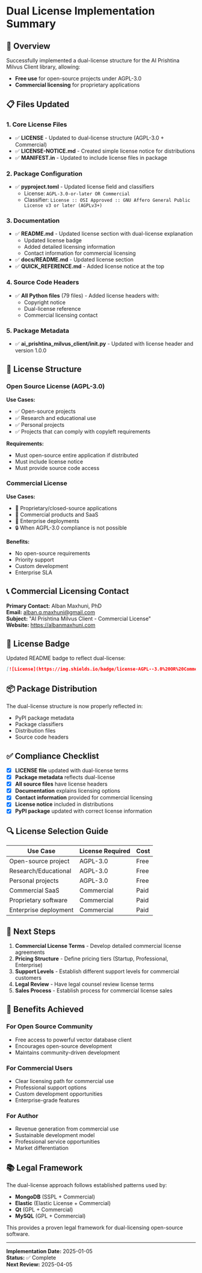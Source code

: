 # Dual License Implementation Summary

## 🎯 **Overview**

Successfully implemented a dual-license structure for the AI Prishtina Milvus Client library, allowing:
- **Free use** for open-source projects under AGPL-3.0
- **Commercial licensing** for proprietary applications

## 📋 **Files Updated**

### **1. Core License Files**
- ✅ **LICENSE** - Updated to dual-license structure (AGPL-3.0 + Commercial)
- ✅ **LICENSE-NOTICE.md** - Created simple license notice for distributions
- ✅ **MANIFEST.in** - Updated to include license files in package

### **2. Package Configuration**
- ✅ **pyproject.toml** - Updated license field and classifiers
  - License: `AGPL-3.0-or-later OR Commercial`
  - Classifier: `License :: OSI Approved :: GNU Affero General Public License v3 or later (AGPLv3+)`

### **3. Documentation**
- ✅ **README.md** - Updated license section with dual-license explanation
  - Updated license badge
  - Added detailed licensing information
  - Contact information for commercial licensing
- ✅ **docs/README.md** - Updated license section
- ✅ **QUICK_REFERENCE.md** - Added license notice at the top

### **4. Source Code Headers**
- ✅ **All Python files** (79 files) - Added license headers with:
  - Copyright notice
  - Dual-license reference
  - Commercial licensing contact

### **5. Package Metadata**
- ✅ **ai_prishtina_milvus_client/__init__.py** - Updated with license header and version 1.0.0

## 🔧 **License Structure**

### **Open Source License (AGPL-3.0)**
**Use Cases:**
- ✅ Open-source projects
- ✅ Research and educational use
- ✅ Personal projects
- ✅ Projects that can comply with copyleft requirements

**Requirements:**
- Must open-source entire application if distributed
- Must include license notice
- Must provide source code access

### **Commercial License**
**Use Cases:**
- 🏢 Proprietary/closed-source applications
- 💼 Commercial products and SaaS
- 🚀 Enterprise deployments
- 🔒 When AGPL-3.0 compliance is not possible

**Benefits:**
- No open-source requirements
- Priority support
- Custom development
- Enterprise SLA

## 📞 **Commercial Licensing Contact**

**Primary Contact:** Alban Maxhuni, PhD  
**Email:** alban.q.maxhuni@gmail.com  
**Subject:** "AI Prishtina Milvus Client - Commercial License"  
**Website:** https://albanmaxhuni.com

## 🎨 **License Badge**

Updated README badge to reflect dual-license:
```markdown
[![License](https://img.shields.io/badge/license-AGPL--3.0%20OR%20Commercial-blue.svg)](LICENSE)
```

## 📦 **Package Distribution**

The dual-license structure is now properly reflected in:
- PyPI package metadata
- Package classifiers
- Distribution files
- Source code headers

## ✅ **Compliance Checklist**

- [x] **LICENSE file** updated with dual-license terms
- [x] **Package metadata** reflects dual-license
- [x] **All source files** have license headers
- [x] **Documentation** explains licensing options
- [x] **Contact information** provided for commercial licensing
- [x] **License notice** included in distributions
- [x] **PyPI package** updated with correct license information

## 🔍 **License Selection Guide**

| Use Case | License Required | Cost |
|----------|------------------|------|
| Open-source project | AGPL-3.0 | Free |
| Research/Educational | AGPL-3.0 | Free |
| Personal projects | AGPL-3.0 | Free |
| Commercial SaaS | Commercial | Paid |
| Proprietary software | Commercial | Paid |
| Enterprise deployment | Commercial | Paid |

## 📝 **Next Steps**

1. **Commercial License Terms** - Develop detailed commercial license agreements
2. **Pricing Structure** - Define pricing tiers (Startup, Professional, Enterprise)
3. **Support Levels** - Establish different support levels for commercial customers
4. **Legal Review** - Have legal counsel review license terms
5. **Sales Process** - Establish process for commercial license sales

## 🎉 **Benefits Achieved**

### **For Open Source Community**
- Free access to powerful vector database client
- Encourages open-source development
- Maintains community-driven development

### **For Commercial Users**
- Clear licensing path for commercial use
- Professional support options
- Custom development opportunities
- Enterprise-grade features

### **For Author**
- Revenue generation from commercial use
- Sustainable development model
- Professional service opportunities
- Market differentiation

## 📚 **Legal Framework**

The dual-license approach follows established patterns used by:
- **MongoDB** (SSPL + Commercial)
- **Elastic** (Elastic License + Commercial)
- **Qt** (GPL + Commercial)
- **MySQL** (GPL + Commercial)

This provides a proven legal framework for dual-licensing open-source software.

---

**Implementation Date:** 2025-01-05  
**Status:** ✅ Complete  
**Next Review:** 2025-04-05
